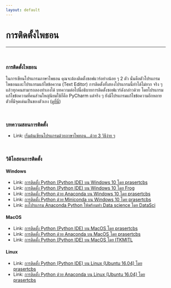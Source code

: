 ```yaml
---
layout: default
---
```


# การติดตั้งไพธอน

---

<br>

### การติดตั้งไพธอน 

ในการเขียนโปรแกรมภาษาไพธอน คุณจะต้องติดตั้งซอฟแวร์อย่างน้อย ๆ 2 ตัว นั่นคือตัวโปรแกรมไพธอนและโปรแกรมแก้ไขข้อความ (Text Editor) การติดตั้งทั้งสองโปรแกรมนี้ทำได้ไม่ยาก จริง ๆ แล้วทุกคนสามารถลองทำเองได้ บทความต่อไปนี้อธิบายการติดตั้งซอฟแวร์ดังกล่าวด้วย โดยโปรแกรมแก้ไขข้อความที่คนส่วนใหญ่นิยมใช้ก็คือ PyCharm แต่จริง ๆ ยังมีโปรแกรมแก้ไขข้อความอีกหลายตัวที่มีจุดเด่นเป็นของตัวเอง ([ดูที่นี่][text-editor-python])

[text-editor-python]: /tools/text-editor

<br>

### บทความสอนการติดตั้ง

- Link: [เริ่มต้นเขียนโปรแกรมด้วยภาษาไพทอน…ด้วย 3 วิธีง่าย ๆ][dek-d-install-python]

[dek-d-install-python]: https://school.dek-d.com/blog/featured/%E0%B8%A0%E0%B8%B2%E0%B8%A9%E0%B8%B2%E0%B9%84%E0%B8%9E%E0%B8%97%E0%B8%AD%E0%B8%99/

<br>

### วิดีโอสอนการติดตั้ง

#### Windows

- Link: [การติดตั้ง Python (Python IDE) บน Windows 10 โดย prasertcbs][prasert-py-win]
- Link: [การติดตั้ง Python (Python IDE) บน Windows 10 โดย Frog][frog-py-win]
- Link: [การติดตั้ง Python ด้วย Anaconda บน Windows 10 โดย prasertcbs][prasert-py-win-ana]
- Link: [การติดตั้ง Python ด้วย Miniconda บน Windows 10 โดย prasertcbs][prasert-py-win-mini]
- Link: [ลงโปรแกรม Anaconda Python ให้พร้อมทำ Data science โดย DataSci][datasci-install-py-ana]

[prasert-py-win]: https://www.youtube.com/watch?v=DI7eca5Kzdc
[frog-py-win]: https://www.youtube.com/watch?v=VIqDRgKNhAc
[prasert-py-win-ana]: https://www.youtube.com/watch?v=1rEvpJTL3Ls
[prasert-py-win-mini]: https://www.youtube.com/watch?v=NxIwWGKuSco
[datasci-install-py-ana]: https://www.youtube.com/watch?v=1Rmfq60fGT4

#### MacOS

- Link: [การติดตั้ง Python (Python IDE) บน MacOS โดย prasertcbs][prasert-py-mac]
- Link: [การติดตั้ง Python ด้วย Anaconda บน MacOS โดย prasertcbs][prasert-py-mac]
- Link: [การติดตั้ง Python (Python IDE) บน MacOS โดย ITKMITL][kmitl-py-mac]

[prasert-py-mac]: https://www.youtube.com/watch?v=MBP0kihneVU
[prasert-py-mac-ana]: https://www.youtube.com/watch?v=xhQ-w2bEffs
[kmitl-py-mac]: https://www.youtube.com/watch?v=Ye5IlanQ7HQ

#### Linux

- Link: [การติดตั้ง Python (Python IDE) บน Linux (Ubuntu 16.04) โดย prasertcbs][prasert-py-ubu]
- Link: [การติดตั้ง Python ด้วย Anaconda บน Linux (Ubuntu 16.04) โดย prasertcbs][prasert-py-ubu-ana]

[prasert-py-ubu]: https://www.youtube.com/watch?v=fFShEo17hpQ
[prasert-py-ubu-ana]: https://www.youtube.com/watch?v=mUhhzxllqgE
